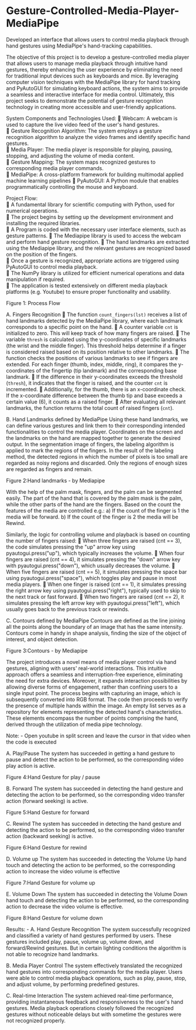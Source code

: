 # Gesture-Controlled-Media-Player-MediaPipe
Developed an interface that allows users to control media playback through hand gestures using MediaPipe's hand-tracking capabilities.

The objective of this project is to develop a gesture-controlled media player that allows users to manage media playback through intuitive hand gestures, thereby enhancing the user experience by eliminating the need for traditional input devices such as keyboards and mice. By leveraging computer vision techniques with the MediaPipe library for hand tracking and PyAutoGUI for simulating keyboard actions, the system aims to provide a seamless and interactive interface for media control. Ultimately, this project seeks to demonstrate the potential of gesture recognition technology in creating more accessible and user-friendly applications.

System Components and Technologies Used: 
	Webcam: A webcam is used to capture the live video feed of the user's hand gestures.  
	Gesture Recognition Algorithm: The system employs a gesture recognition algorithm to analyze the video frames and identify specific hand gestures.  
	Media Player: The media player is responsible for playing, pausing, stopping, and adjusting the volume of media content.  
	Gesture Mapping: The system maps recognized gestures to corresponding media player commands.  
	MediaPipe: A cross-platform framework for building multimodal applied machine learning pipelines 
	PyAutoGUI: A Python module that enables programmatically controlling the mouse and keyboard.

Project Flow:  
	A fundamental library for scientific computing with Python, used for numerical operations.  
	The project begins by setting up the development environment and installing the required libraries.  
	A Program is coded with the necessary user interface elements, such as gesture patterns.
	The Mediapipe library is used to access the webcam and perform hand gesture recognition. 
	The hand landmarks are extracted using the Mediapipe library, and the relevant gestures are recognized based on the position of the fingers.  
	Once a gesture is recognized, appropriate actions are triggered using PyAutoGUI to control media playback.  
	The NumPy library is utilized for efficient numerical operations and data manipulation if required.  
	The application is tested extensively on different media playback platforms (e.g. Youtube) to ensure proper functionality and usability.

 
Figure 1: Process Flow


A. Fingers Recognition 
	The function `count_fingers(lst)` receives a list of hand landmarks detected by the MediaPipe library, where each landmark corresponds to a specific point on the hand.
	A counter variable `cnt` is initialized to zero. This will keep track of how many fingers are raised.
	The variable `thresh` is calculated using the y-coordinates of specific landmarks (the wrist and the middle finger). This threshold helps determine if a finger is considered raised based on its position relative to other landmarks.
	The function checks the positions of various landmarks to see if fingers are extended. For each finger (thumb, index, middle, ring), it compares the y-coordinates of the fingertip (tip landmark) and the corresponding base landmark.
	If the difference in their y-coordinates exceeds the threshold (`thresh`), it indicates that the finger is raised, and the counter `cnt` is incremented.
	Additionally, for the thumb, there is an x-coordinate check. If the x-coordinate difference between the thumb tip and base exceeds a certain value (6), it counts as a raised finger.
	After evaluating all relevant landmarks, the function returns the total count of raised fingers (`cnt`).


B. Hand Landmarks defined by MediaPipe 
Using these hand landmarks, we can define various gestures and link them to their corresponding intended functionalities to control the media player. Coordinates on the screen and the landmarks on the hand are mapped together to generate the desired output. 
In the segmentation image of fingers, the labeling algorithm is applied to mark the regions of the fingers. In the result of the labeling method, the detected regions in which the number of pixels is too small are regarded as noisy regions and discarded. Only the regions of enough sizes are regarded as fingers and remain.

 
Figure 2:Hand landmarks - by Mediapipe

With the help of the palm mask, fingers, and the palm can be segmented easily. The part of the hand that is covered by the palm mask is the palm, while the other parts of the hand are the fingers. Based on the count the features of the media are controlled 
e.g.: 
a) If the count of the finger is 1 the media will be forward. 
b) If the count of the finger is 2 the media will be Rewind. 
 
Similarly, the logic for controlling volume and playback is based on counting the number of fingers raised:
	When three fingers are raised (cnt == 3), the code simulates pressing the "up" arrow key using pyautogui.press("up"), which typically increases the volume.
	When four fingers are raised (cnt == 4), it simulates pressing the "down" arrow key with pyautogui.press("down"), which usually decreases the volume.
	When five fingers are raised (cnt == 5), it simulates pressing the space bar using pyautogui.press("space"), which toggles play and pause in most media players.
	When one finger is raised (cnt == 1), it simulates pressing the right arrow key using pyautogui.press("right"), typically used to skip to the next track or fast forward.
	When two fingers are raised (cnt == 2), it simulates pressing the left arrow key with pyautogui.press("left"), which usually goes back to the previous track or rewinds.


C. Contours defined by MediaPipe
Contours are defined as the line joining all the points along the boundary of an image that has the same intensity. Contours come in handy in shape analysis, finding the size of the object of interest, and object detection.

               
Figure 3:Contours - by Mediapipe

The project introduces a novel means of media player control via hand gestures, aligning with users' real-world interactions. This intuitive approach offers a seamless and interruption-free experience, eliminating the need for extra devices. Moreover, it expands interaction possibilities by allowing diverse forms of engagement, rather than confining users to a single input point. The process begins with capturing an image, which is subsequently converted into RGB format. The code then proceeds to verify the presence of multiple hands within the image. An empty list serves as a repository for elements representing the detected hand's characteristics. These elements encompass the number of points comprising the hand, derived through the utilization of media pipe technology. 

Note: - Open youtube in split screen and leave the cursor in that video when the code is executed

A. Play/Pause 
The system has succeeded in getting a hand gesture to pause and detect the action to be performed, so the corresponding video play action is active.

 
Figure 4:Hand Gesture for play / pause


B. Forward 
The system has succeeded in detecting the hand gesture and detecting the action to be performed, so the corresponding video transfer action (forward seeking) is active.

 
Figure 5:Hand Gesture for forward


C. Rewind 
The system has succeeded in detecting the hand gesture and detecting the action to be performed, so the corresponding video transfer action (backward seeking) is active.

 
Figure 6:Hand Gesture for rewind



D. Volume up 
The system has succeeded in detecting the Volume Up hand touch and detecting the action to be performed, so the corresponding action to increase the video volume is effective

 
Figure 7:Hand Gesture for volume up


E. Volume Down 
The system has succeeded in detecting the Volume Down hand touch and detecting the action to be performed, so the corresponding action to decrease the video volume is effective.

 
Figure 8:Hand Gesture for volume down



Results: -
A. Hand Gesture Recognition 
The system successfully recognized and classified a variety of hand gestures performed by users. These gestures included play, pause, volume up, volume down, and forward/Rewind gestures. But in certain lighting conditions the algorithm is not able to recognize hand landmarks.
 
B. Media Player Control 
The system effectively translated the recognized hand gestures into corresponding commands for the media player. Users were able to control media playback operations, such as play, pause, stop, and adjust volume, by performing predefined gestures.

C. Real-time Interaction 
The system achieved real-time performance, providing instantaneous feedback and responsiveness to the user's hand gestures. Media playback operations closely followed the recognized gestures without noticeable delays but with sometime the gestures were not recognized properly.
